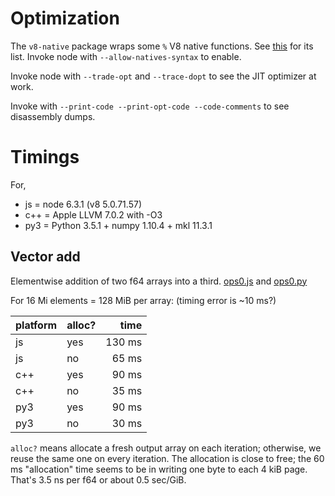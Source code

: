 # Optimization

The `v8-native` package wraps some `%` V8 native functions. See [this](https://github.com/Nathanaela/v8-Natives/blob/master/lib/v8-native-calls.js) for its list.  Invoke node with `--allow-natives-syntax` to enable.

Invoke node with `--trade-opt` and `--trace-dopt` to see the JIT optimizer at work.

Invoke with `--print-code --print-opt-code --code-comments` to see disassembly dumps.


# Timings

For,

- js = node 6.3.1 (v8 5.0.71.57)
- c++ = Apple LLVM 7.0.2 with -O3
- py3 = Python 3.5.1 + numpy 1.10.4 + mkl 11.3.1

## Vector add

Elementwise addition of two f64 arrays into a third. [ops0.js](benchmark/ops0.js) and [ops0.py](benchmark/ops0.py)

For 16 Mi elements = 128 MiB per array: (timing error is ~10 ms?)

| platform | alloc? | time |
|:---------|:-------|-----:|
| js  | yes | 130 ms |
| js  | no  |  65 ms |
| c++ | yes |  90 ms |
| c++ | no  |  35 ms |
| py3 | yes |  90 ms |
| py3 | no  |  30 ms |

`alloc?` means allocate a fresh output array on each iteration; otherwise, we reuse the same one on every iteration.  The allocation is close to free; the 60 ms "allocation" time seems to be in writing one byte to each 4 kiB page.  That's 3.5 ns per f64 or about 0.5 sec/GiB.

